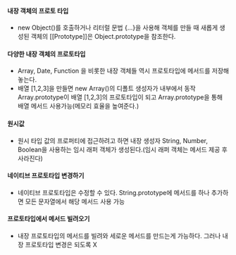 #### 내장 객체의 프로토 타입
  * new Object()를 호출하거나 리터럴 문법 {...}을 사용해 객체를 만들 때 새롭게 생성된 객체의 [[Prototype]]은 Object.prototype을 참조한다.

#### 다양한 내장 객체의 프로토타입
  * Array, Date, Function 을 비롯한 내장 객체들 역시 프로토타입에 메서드를 저장해 놓는다.
  * 배열 [1,2,3]을 만들면 new Array()의 디폴트 생성자가 내부에서 동작 Array.prototype이 배열 [1,2,3]의 프로토타입이 되고 Array.prototype을 통해 배열 메서드 사용가능(메모리 효율을 높여준다.)

#### 원시값
  * 원시 타입 값의 프로퍼티에 접근하려고 하면 내장 생성자 String, Number, Boolean을 사용하는 임시 래퍼 객체가 생성된다.(임시 래퍼 객체는 메서드 제공 후 사라진다)

#### 네이티브 프로토타입 변경하기
  * 네이티브 프로토타입은 수정할 수 있다. String.prototype에 메서드를 하나 추가하면 모든 문자열에서 해당 메서드 사용 가능

#### 프로토타입에서 메서드 빌려오기
  * 내장 프로토타입의 메서드를 빌려와 세로운 메서드를 만드는게 가능하다. 그러나 내장 프로토타입 변경은 되도록 X 

